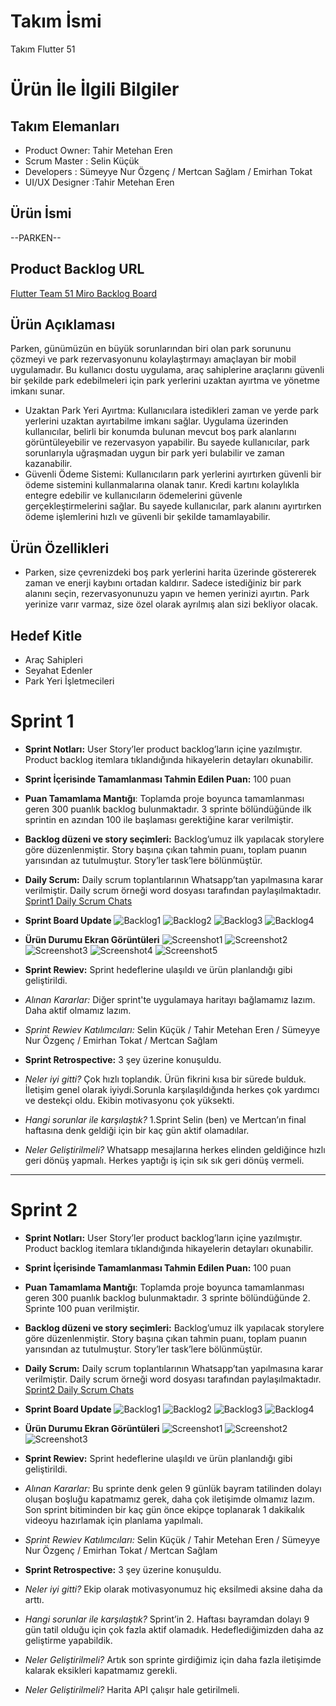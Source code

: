# Takım İsmi
Takım Flutter 51
# Ürün İle İlgili Bilgiler
## Takım Elemanları
- Product Owner: Tahir Metehan Eren 
- Scrum Master : Selin Küçük 
- Developers : Sümeyye Nur Özgenç / Mertcan Sağlam / Emirhan Tokat 
- UI/UX Designer :Tahir Metehan Eren 

## Ürün İsmi
--PARKEN--
## Product Backlog URL
[Flutter Team 51 Miro Backlog Board](https://miro.com/app/board/uXjVMABKJkc=/)

## Ürün Açıklaması
Parken, günümüzün en büyük sorunlarından biri olan park sorununu çözmeyi ve park rezervasyonunu kolaylaştırmayı amaçlayan bir mobil uygulamadır. Bu kullanıcı dostu uygulama, araç sahiplerine  araçlarını güvenli bir şekilde park edebilmeleri için park yerlerini uzaktan ayırtma ve yönetme imkanı sunar.
- Uzaktan Park Yeri Ayırtma: Kullanıcılara istedikleri zaman ve yerde park yerlerini uzaktan ayırtabilme imkanı sağlar. Uygulama üzerinden kullanıcılar, belirli bir konumda bulunan mevcut boş park alanlarını görüntüleyebilir ve rezervasyon yapabilir. Bu sayede kullanıcılar, park sorunlarıyla uğraşmadan uygun bir park yeri bulabilir ve zaman kazanabilir.
- Güvenli Ödeme Sistemi: Kullanıcıların park yerlerini ayırtırken güvenli bir ödeme sistemini kullanmalarına olanak tanır. Kredi kartını kolaylıkla entegre edebilir ve kullanıcıların ödemelerini güvenle gerçekleştirmelerini sağlar. Bu sayede kullanıcılar, park alanını ayırtırken ödeme işlemlerini hızlı ve güvenli bir şekilde tamamlayabilir.

## Ürün Özellikleri
- Parken, size çevrenizdeki boş park yerlerini harita üzerinde göstererek zaman ve enerji kaybını ortadan kaldırır. Sadece istediğiniz bir park  alanını seçin, rezervasyonunuzu yapın ve hemen yerinizi ayırtın. Park yerinize varır varmaz, size özel olarak ayrılmış alan sizi bekliyor olacak.

## Hedef Kitle
- Araç Sahipleri
- Seyahat Edenler 
- Park Yeri İşletmecileri

# Sprint 1
- **Sprint Notları:** User Story’ler product backlog’ların içine yazılmıştır. Product backlog itemlara tıklandığında hikayelerin detayları okunabilir.
- **Sprint İçerisinde Tamamlanması Tahmin Edilen Puan:** 100 puan
- **Puan Tamamlama Mantığı**: Toplamda proje boyunca tamamlanması geren 300 puanlık backlog bulunmaktadır. 3 sprinte bölündüğünde ilk sprintin en azından 100 ile başlaması gerektiğine karar verilmiştir.
- **Backlog düzeni ve story seçimleri:** Backlog’umuz ilk yapılacak storylere göre düzenlenmiştir. Story başına çıkan tahmin puanı, toplam puanın yarısından az tutulmuştur. Story’ler task’lere bölünmüştür.
- **Daily Scrum:** Daily scrum toplantılarının Whatsapp’tan yapılmasına karar verilmiştir. Daily scrum örneği word dosyası tarafından paylaşılmaktadır. [Sprint1 Daily Scrum Chats](https://github.com/selinkuck/F-51-Bootcamp/blob/main/Project%20Management/sprint_1/Daily%20Scrum%20Chats.docx)
- **Sprint Board Update**
  ![Backlog1](https://github.com/selinkuck/F-51-Bootcamp/blob/main/Project%20Management/sprint_1/Screenshot%202023-06-17%20222433.png)
  ![Backlog2](https://github.com/selinkuck/F-51-Bootcamp/blob/main/Project%20Management/sprint_1/Screenshot%202023-06-17%20222658.png)
  ![Backlog3](https://github.com/selinkuck/F-51-Bootcamp/blob/main/Project%20Management/sprint_1/Screenshot%202023-06-17%20222754%20-%20Copy.png)
  ![Backlog4](https://github.com/selinkuck/F-51-Bootcamp/blob/main/Project%20Management/sprint_1/Screenshot%202023-06-17%20222918.png)
- **Ürün Durumu Ekran Görüntüleri**
  ![Screenshot1](https://github.com/selinkuck/F-51-Bootcamp/blob/main/Project%20Management/sprint_1/Screenshot_1687021723.png)
  ![Screenshot2](https://github.com/selinkuck/F-51-Bootcamp/blob/main/Project%20Management/sprint_1/Screenshot_1687022009.png)
  ![Screenshot3](https://github.com/selinkuck/F-51-Bootcamp/blob/main/Project%20Management/sprint_1/Screenshot_1687022020.png)
  ![Screenshot4](https://github.com/selinkuck/F-51-Bootcamp/blob/main/Project%20Management/sprint_1/Screenshot_1687021978.png)
  ![Screenshot5](https://github.com/selinkuck/F-51-Bootcamp/blob/main/Project%20Management/sprint_1/Screenshot_1687022078.png)

- **Sprint Rewiev:**
Sprint hedeflerine ulaşıldı ve ürün planlandığı gibi geliştirildi.

- *Alınan Kararlar:* Diğer sprint'te uygulamaya haritayı bağlamamız lazım. Daha aktif olmamız lazım.
- *Sprint Rewiev Katılımcıları:* Selin Küçük / Tahir Metehan Eren / Sümeyye Nur Özgenç / Emirhan Tokat / Mertcan Sağlam

- **Sprint Retrospective:** 3 şey üzerine konuşuldu.
- *Neler iyi gitti?* Çok hızlı toplandık. Ürün fikrini kısa bir sürede bulduk. İletişim genel olarak iyiydi.Sorunla karşılaşıldığında herkes çok yardımcı ve destekçi oldu. Ekibin motivasyonu çok yüksekti.
- *Hangi sorunlar ile karşılaştık?* 1.Sprint Selin (ben) ve Mertcan’ın final haftasına denk geldiği için bir kaç gün aktif olamadılar.
- *Neler Geliştirilmeli?* Whatsapp mesajlarına herkes elinden geldiğince hızlı geri dönüş yapmalı. Herkes yaptığı iş için sık  sık geri dönüş vermeli.
---------------------------
# Sprint 2
- **Sprint Notları:** User Story’ler product backlog’ların içine yazılmıştır. Product backlog itemlara tıklandığında hikayelerin detayları okunabilir.
- **Sprint İçerisinde Tamamlanması Tahmin Edilen Puan:** 100 puan
- **Puan Tamamlama Mantığı**: Toplamda proje boyunca tamamlanması geren 300 puanlık backlog bulunmaktadır. 3 sprinte bölündüğünde 2. Sprinte 100 puan verilmiştir.
-  **Backlog düzeni ve story seçimleri:** Backlog’umuz ilk yapılacak storylere göre düzenlenmiştir. Story başına çıkan tahmin puanı, toplam puanın yarısından az tutulmuştur. Story’ler task’lere bölünmüştür.
-  **Daily Scrum:** Daily scrum toplantılarının Whatsapp’tan yapılmasına karar verilmiştir. Daily scrum örneği word dosyası tarafından paylaşılmaktadır. [Sprint2 Daily Scrum Chats](https://github.com/selinkuck/F-51-Bootcamp/blob/main/Project%20Management/sprint_2/Daily_Scrum_2.Sprint.docx)
- **Sprint Board Update**
  ![Backlog1](https://github.com/selinkuck/F-51-Bootcamp/blob/main/Project%20Management/sprint_2/Screenshot%202023-07-02%20151056.png)
  ![Backlog2](https://github.com/selinkuck/F-51-Bootcamp/blob/main/Project%20Management/sprint_2/Screenshot%202023-07-02%20151141.png)
  ![Backlog3](https://github.com/selinkuck/F-51-Bootcamp/blob/main/Project%20Management/sprint_2/Screenshot%202023-07-02%20151211.png)
  ![Backlog4](https://github.com/selinkuck/F-51-Bootcamp/blob/main/Project%20Management/sprint_2/Screenshot%202023-07-02%20151228.png)
- **Ürün Durumu Ekran Görüntüleri**
   ![Screenshot1](https://github.com/selinkuck/F-51-Bootcamp/blob/main/Project%20Management/sprint_2/Screenshot_1688300217.png)
   ![Screenshot2](https://github.com/selinkuck/F-51-Bootcamp/blob/main/Project%20Management/sprint_1/Screenshot_1687022067.png)
   ![Screenshot3](https://github.com/selinkuck/F-51-Bootcamp/blob/main/Project%20Management/sprint_1/Screenshot_1687022180.png)

- **Sprint Rewiev:**
Sprint hedeflerine ulaşıldı ve ürün planlandığı gibi geliştirildi.

- *Alınan Kararlar:* Bu sprinte denk gelen 9 günlük bayram tatilinden dolayı oluşan boşluğu kapatmamız gerek, daha çok iletişimde olmamız lazım. Son sprint bitiminden bir kaç gün önce ekipçe toplanarak 1 dakikalık videoyu hazırlamak için planlama yapılmalı.
- *Sprint Rewiev Katılımcıları:* Selin Küçük / Tahir Metehan Eren / Sümeyye Nur Özgenç / Emirhan Tokat / Mertcan Sağlam
    
- **Sprint Retrospective:** 3 şey üzerine konuşuldu.
- *Neler iyi gitti?* Ekip olarak motivasyonumuz hiç eksilmedi aksine daha da arttı.
- *Hangi sorunlar ile karşılaştık?* Sprint’in 2. Haftası bayramdan dolayı 9 gün tatil olduğu için çok fazla aktif olamadık. Hedeflediğimizden daha az geliştirme yapabildik.
- *Neler Geliştirilmeli?* Artık son sprinte girdiğimiz için daha fazla iletişimde kalarak eksikleri kapatmamız gerekli.
- *Neler Geliştirilmeli?* Harita API çalışır hale getirilmeli.
  
  
